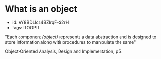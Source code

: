 # What is an object
* id: AY8BDLlca4BZlrqF-S2rH
* tags: [[OOP]]

"Each component *(object)* represents a data abstraction and is designed to store information along with procedures to manipulate the same"

Object-Oriented Analysis, Design and Implementation, p5.